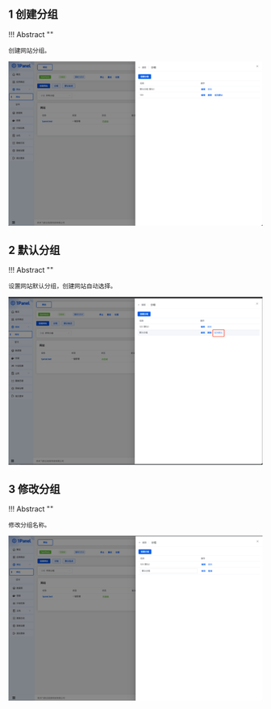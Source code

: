 
## 1 创建分组

!!! Abstract ""

    创建网站分组。

![img.png](../../img/websites/website_group.png)

## 2 默认分组

!!! Abstract ""
    
    设置网站默认分组，创建网站自动选择。

![img.png](../../img/websites/default_group.png)

## 3 修改分组

!!! Abstract ""

    修改分组名称。
    
![img.png](../../img/websites/edit_group.png)
